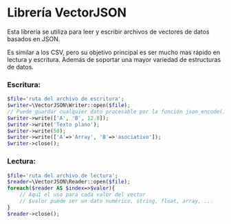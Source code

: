 # Librería VectorJSON
Esta librería se utiliza para leer y escribir archivos de vectores de datos basados en JSON.

Es similar a los CSV, pero su objetivo principal es ser mucho mas rápido en lectura y escritura.
Además de soportar una mayor variedad de estructuras de datos.

### Escritura:
```PHP
$file='ruta del archivo de escritura';
$writer=\VectorJSON\Writer::open($file);
// Puede guardar cualquier dato procesable por la función json_encode()
$writer->write(['A', 'B', 12.8]);
$writer->write('Texto plano');
$writer->write(50);
$writer->write(['A'=>'Array', 'B'=>'asociativo']);
$writer->close();
```
### Lectura:
```PHP
$file='ruta del archivo de lectura';
$reader=\VectorJSON\Reader::open($file);
foreach($reader AS $index=>$valor){
    // Aquí el uso para cada valor del vector
    // $valor puede ser un dato numérico, string, float, array, ...
}
$reader->close();
```
